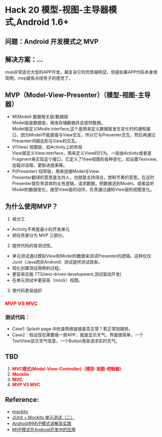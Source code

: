 # Hack 20 模型-视图-主导器模式,Android 1.6+
## 问题：Android 开发模式之 MVP
## 解决方案：...

mvp非常适合大型的APP开发，越复杂它的优势越明显，但是如果APP代码本身很简明，mvp就有点绕弯子的感觉了。

##  MVP（Model-View-Presenter）（模型-视图-主导器）
- M(Model) 数据相关层/数据层   
Model层是数据层，用来存储数据并且提供数据。  
 Model层定义Modle.interface,这个是用来定义数据层发生变化时的通知接口，因为Model不能直接与View交互，所以它与Presenter交互，然后再通过Presenter间接达到与View的交互。 
- V(View) 视图层，如Activity上的布局    
View层定义View.interface，用来定义View的行为。一般由Activity或者是Fragment来实现这个接口，它定义了View视图的各种变化，如设置Textview,加载对话框，更新进度条等。    
- P(Presenter) 纽带层，用来连接Model与View.   
Presenter翻译的意思是主持人，也就是主持场合，控制节奏的意思。在这时Presenter就负责具体的业务逻辑，请求数据，把数据送到Model，或者监听Model的数据变化，接受View层的动作，负责通过通知View层的视图变化。  

##  为什么使用MVP？
1. 易分工
- Activity不再是最小的开发单元
- 把任务查分为 MVP 三部分。

2. 提供代码的易测试性。  
- 单元测试通过模拟View和Model的数据来测试Presenter的逻辑。这样仅仅 Junit（Java而非Android）测试提供测试效率。  
- 简化创建测试用例的过程。   
- 更容易实施 TTS(test-driven development,测试驱动开发)   
- 在单元测试中更容易（mock）视图。 

3. 使代码更易组织

### <b style="color:red">MVP VS MVC</b>  

### 测试代码：
- Case1: Splash page 中检查网络链接是否正常？若正常则跳转。
- Case2：假设现在需要做一款APP，就是显示天气，界面很简单，一个TextView显示天气信息，一个Button用来请求实时天气。 

## TBD
1.  <b style="color:red">MVC模式(Model-View-Controller)（模型-视图-控制器）</b>  
2. <b style="color:red">Mockito</b>  
3. <b style="color:red">MVC</b>  
4. <b style="color:red"> MVP VS MVC</b>  

## Reference:
- [mockito](http://site.mockito.org/)
- [ JUnit + Mockito 单元测试（二）](http://blog.csdn.net/zhangxin09/article/details/42422643)
- [Android中MVP模式讲解及实践](http://blog.csdn.net/briblue/article/details/52839242)
- [MVP模式在Android开发中的应用](https://www.cnblogs.com/wanqieddy/p/4478690.html)

